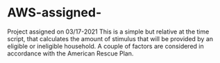 # AWS-assigned-
Project assigned on 03/17-2021
This is a simple but relative at the time script, that 
calculates the amount of stimulus that will be provided by an 
eligible or ineligible household. A couple of factors are considered in accordance with the American Rescue Plan.
 
